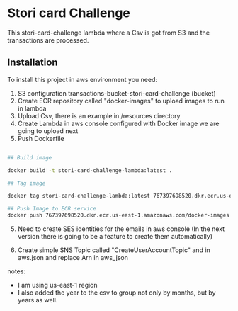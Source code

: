 # Stori card Challenge

This stori-card-challenge lambda where a Csv is got from S3 and the transactions are processed.

## Installation

To install this project in aws environment you need:

1) S3 configuration transactions-bucket-stori-card-challenge (bucket)
2) Create ECR repository called "docker-images" to upload images to run in lambda
3) Upload Csv, there is an example in /resources directory
4) Create Lambda in aws console configured with Docker image we are going to upload next
5) Push Dockerfile 
```bash 

## Build image

docker build -t stori-card-challenge-lambda:latest .

## Tag image

docker tag stori-card-challenge-lambda:latest 767397698520.dkr.ecr.us-east-1.amazonaws.com/docker-images

## Push Image to ECR service
docker push 767397698520.dkr.ecr.us-east-1.amazonaws.com/docker-images
```
5) Need to create SES identities for the emails in aws console (In the next version there is going to be a feature to create them automatically)

6) Create simple SNS Topic called "CreateUserAccountTopic" and in aws.json and replace Arn in aws_json


notes: 
- I am using us-east-1 region
- I also added the year to the csv to group not only by months, but by years as well.








